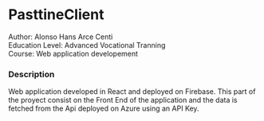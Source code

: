 # PasttineClient
Author: Alonso Hans Arce Centi
<br>
Education Level: Advanced Vocational Tranning
<br>
Course: Web application developement


### Description
Web application developed in React and deployed on Firebase.
This part of the proyect consist on the Front End of the application and the data is fetched from the Api deployed on Azure using an API Key.
